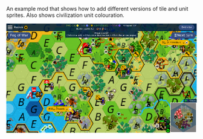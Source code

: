 An example mod that shows how to add different versions of tile and unit sprites. Also shows civilization unit colouration.

![](Screenshot.png)